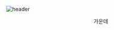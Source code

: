 ![header](https://capsule-render.vercel.app/api?type=waving&color=gradient&height=300&section=header&text=EMES-G&fontSize=90&animation=scalein)

<center>가운데</center>  

<!--
**emes-g/emes-g** is a ✨ _special_ ✨ repository because its `README.md` (this file) appears on your GitHub profile.

Here are some ideas to get you started:

- 🔭 I’m currently working on ...
- 🌱 I’m currently learning ...
- 👯 I’m looking to collaborate on ...
- 🤔 I’m looking for help with ...
- 💬 Ask me about ...
- 📫 How to reach me: ...
- 😄 Pronouns: ...
- ⚡ Fun fact: ...
-->
